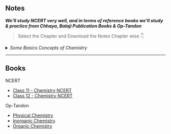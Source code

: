 ## Notes

***We'll study NCERT very well, and in terms of reference books we'll study & practice from Chhaya, Balaji Publication Books & Op-Tandon***

> Select the Chapter and Download the Notes Chapter wise 👇

<details><summary><em>Some Basics Concepts of Chemistry</em></summary>
<br>

> Download the Full Note of "Some Basics Concepts of Chemistry" 👇

- [Some Basics Concepts of Chemistry]()

> Or, Download the Notes Concept wise 👇

- [Importance of Chemistry]()
- [Nature of Matter]()
- [Properties of Matter and their Measurement]()
- [Uncertainty in Measurement]()
- [Laws of Chemical Combinations]()
- [Dalton's Atomic Theory]()
- [Atomic and Molecular Masses]()
- [Mole Concept & Molar Masses]()
- [Percentage Composition]()
- [Stoichiometry & Stoichiometric Calculations]()

</details>

</details>

---
## Books
<subdetails><summary>NCERT</summary>

- [Class 11 - Chemistry NCERT](https://raw.githubusercontent.com/hisayakhere/Mission-ACHIEVE/main/Subjects/02Chemistry/NCERT/Class11-ChemistryNCERT.pdf)
- [Class 12 - Chemistry NCERT](https://raw.githubusercontent.com/hisayakhere/Mission-ACHIEVE/main/Subjects/02Chemistry/NCERT/Class12-ChemistryNCERT.pdf)

</subdetails>
<subdetails><summary>Op-Tandon</summary>

- [Physical Chemistry](https://raw.githubusercontent.com/hisayakhere/Mission-ACHIEVE/main/Subjects/02Chemistry/OpTandon/OpTandon-Physical.pdf)
- [Inorganic Chemistry](https://raw.githubusercontent.com/hisayakhere/Mission-ACHIEVE/main/Subjects/02Chemistry/OpTandon/OpTandon-Inorganic.pdf)
- [Organic Chemistry](https://raw.githubusercontent.com/hisayakhere/Mission-ACHIEVE/main/Subjects/02Chemistry/OpTandon/OpTandon-Organic.pdf)
</subdetails>
</details>